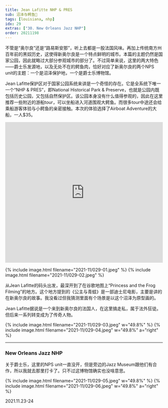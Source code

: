 ```yaml
---
title: Jean Lafitte NHP & PRES
sub: 沼泽与鳄鱼🐊
tags: [louisiana, nhp]
idx: 29
extras: ["30. New Orleans Jazz NHP"]
order: 20211198
---
```


不管是“奥尔良”还是“路易斯安那”，听上去都是一股法国风味。再加上传统南方州百年前的黑奴历史，这使得新奥尔良是一个特点鲜明的城市。本篇的主题仍然是国家公园，因此就略过大部分参观城市的部分了。不过简单来说，这里的两大特色——爵士乐发源地，以及无处不在的鳄鱼肉，恰好对应了新奥尔良的两个NPS unit的主题：一个是沼泽保护地，一个是爵士乐博物馆。

Jean Lafitte保护区对于国家公园系统来讲是一个奇怪的存在。它是全系统下唯一一个“NHP & PRES”，即National Historical Park & Preserve，也就是公园内既包括历史公园，又包括自然保护区。该公园本身没有什么值得参观的，因此在这里推荐一些附近的游船tour，可以坐船进入河道围观大鳄鱼。而很多tour中途还会给乘船游客体验与小鳄鱼的亲密接触。本次的体验选择了Airboat Adventure的大船，一人$35。

<iframe src="https://www.google.com/maps/embed?pb=!1m14!1m8!1m3!1d443422.8299871526!2d-90.1337662!3d29.7417417!3m2!1i1024!2i768!4f13.1!3m3!1m2!1s0x862099caaea6dddd%3A0x538e347f2f01b65e!2sAirboat%20Adventures!5e0!3m2!1sen!2sus!4v1652561630482!5m2!1sen!2sus" width="100%" height="450" style="border:0;" allowfullscreen="" loading="lazy" referrerpolicy="no-referrer-when-downgrade"></iframe>

{% include image.html filename="2021-11/029-01.jpeg" %}
{% include image.html filename="2021-11/029-02.jpeg" %}

从Jean Lafitte的码头出发，最深开到了在谷歌地图上“Princess and the Frog Filming”的地方。这个地方提到的《公主与青蛙》是一部迪士尼电影，主要是讲的在新奥尔良的故事。我没看过但我猜测里面有个场景是以这个沼泽为原型画的。

Jean Lafitte据说是一个来到新奥尔良的法国人，在这里搞走私，属于法外狂徒。但后来一系列转变成为了传奇人物。

{% include image.html filename="2021-11/029-03.jpeg" w="49.8%" %}
{% include image.html filename="2021-11/029-04.jpeg" w="49.8%" a="right" %}

---

### New Orleans Jazz NHP

关于爵士乐，这里的NPS unit一直没开，但是旁边的Jazz Museum跟他们有合作，所以我就去那里打卡了。只不过这博物馆确实也没啥意思。

{% include image.html filename="2021-11/029-05.jpeg" w="49.8%" %}
{% include image.html filename="2021-11/029-06.jpeg" w="49.8%" a="right" %}

2021.11.23-24

